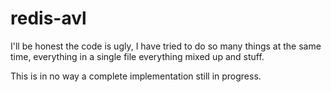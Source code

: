 # redis-avl

I'll be honest the code is ugly, I have tried to do so many things at the same time, everything in a single file everything mixed up and stuff.

This is in no way a complete implementation still in progress.
